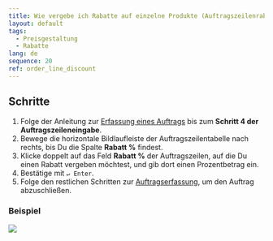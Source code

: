 ```yaml
---
title: Wie vergebe ich Rabatte auf einzelne Produkte (Auftragszeilenrabatte)?
layout: default
tags:
  - Preisgestaltung
  - Rabatte
lang: de
sequence: 20
ref: order_line_discount
---
```


## Schritte
1. Folge der Anleitung zur [Erfassung eines Auftrags](Auftrag_erfassen) bis zum **Schritt 4 der Auftragszeileneingabe**.
1. Bewege die horizontale Bildlaufleiste der Auftragszeilentabelle nach rechts, bis Du die Spalte **Rabatt %** findest.
1. Klicke doppelt auf das Feld **Rabatt %** der Auftragszeilen, auf die Du einen Rabatt vergeben möchtest, und gib dort einen Prozentbetrag ein.
1. Bestätige mit `↵ Enter`.
1. Folge den restlichen Schritten zur [Auftragserfassung](Auftrag_erfassen), um den Auftrag abzuschließen.

### Beispiel
![](assets/Auftragszeilenrabatt.gif)

